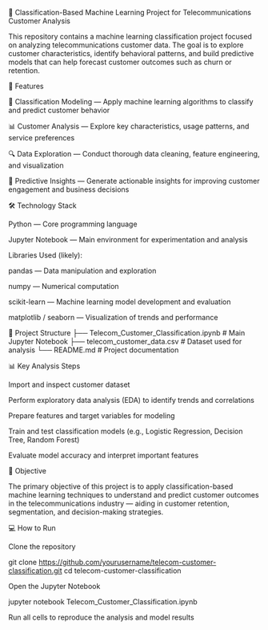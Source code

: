 📡 Classification-Based Machine Learning Project for Telecommunications Customer Analysis

This repository contains a machine learning classification project focused on analyzing telecommunications customer data. The goal is to explore customer characteristics, identify behavioral patterns, and build predictive models that can help forecast customer outcomes such as churn or retention.

🚀 Features

🤖 Classification Modeling — Apply machine learning algorithms to classify and predict customer behavior

📊 Customer Analysis — Explore key characteristics, usage patterns, and service preferences

🔍 Data Exploration — Conduct thorough data cleaning, feature engineering, and visualization

🧠 Predictive Insights — Generate actionable insights for improving customer engagement and business decisions

🛠️ Technology Stack

Python — Core programming language

Jupyter Notebook — Main environment for experimentation and analysis

Libraries Used (likely):

pandas — Data manipulation and exploration

numpy — Numerical computation

scikit-learn — Machine learning model development and evaluation

matplotlib / seaborn — Visualization of trends and performance

📁 Project Structure
├── Telecom_Customer_Classification.ipynb    # Main Jupyter Notebook
├── telecom_customer_data.csv                # Dataset used for analysis
└── README.md                                # Project documentation

📊 Key Analysis Steps

Import and inspect customer dataset

Perform exploratory data analysis (EDA) to identify trends and correlations

Prepare features and target variables for modeling

Train and test classification models (e.g., Logistic Regression, Decision Tree, Random Forest)

Evaluate model accuracy and interpret important features

🎯 Objective

The primary objective of this project is to apply classification-based machine learning techniques to understand and predict customer outcomes in the telecommunications industry — aiding in customer retention, segmentation, and decision-making strategies.

💻 How to Run

Clone the repository

git clone https://github.com/yourusername/telecom-customer-classification.git
cd telecom-customer-classification


Open the Jupyter Notebook

jupyter notebook Telecom_Customer_Classification.ipynb


Run all cells to reproduce the analysis and model results
